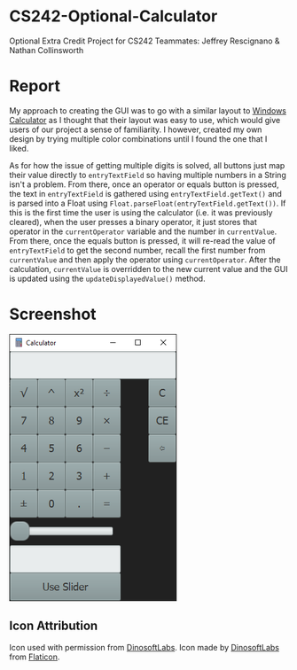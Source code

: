 # CS242-Optional-Calculator
Optional Extra Credit Project for CS242
Teammates: Jeffrey Rescignano & Nathan Collinsworth

# Report
My approach to creating the GUI was to go with a similar layout to [Windows Calculator](https://www.microsoft.com/en-us/p/windows-calculator/9wzdncrfhvn5) as I thought that their layout was easy to use, which would give users of our project a sense of familiarity. I however, created my own design by trying multiple color combinations until I found the one that I liked.

As for how the issue of getting multiple digits is solved, all buttons just map their value directly to `entryTextField` so having multiple numbers in a String isn't a problem. From there, once an operator or equals button is pressed, the text in `entryTextField` is gathered using `entryTextField.getText()` and is parsed into a Float using `Float.parseFloat(entryTextField.getText())`. If this is the first time the user is using the calculator (i.e. it was previously cleared), when the user presses a binary operator, it just stores that operator in the `currentOperator` variable and the number in `currentValue`. From there, once the equals button is pressed, it will re-read the value of `entryTextField` to get the second number, recall the first number from `currentValue` and then apply the operator using `currentOperator`. After the calculation, `currentValue` is overridden to the new current value and the GUI is updated using the `updateDisplayedValue()` method.

# Screenshot
![Capture.PNG](https://github.com/JeffResc/CS242-Optional-Calculator/blob/main/assets/Capture.PNG)

## Icon Attribution
Icon used with permission from [DinosoftLabs](https://www.flaticon.com/authors/dinosoftlabs). Icon made by [DinosoftLabs](https://www.flaticon.com/authors/dinosoftlabs) from [Flaticon](https://www.flaticon.com/).